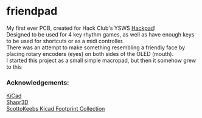# friendpad
My first ever PCB, created for Hack Club's YSWS [Hackpad](https://hackpad.hackclub.com/)!  
Designed to be used for 4 key rhythm games, as well as have enough keys to be used for shortcuts or as a midi controller.  
There was an attempt to make something resembling a friendly face by placing rotary encoders (eyes) on both sides of the OLED (mouth).  
I started this project as a small simple macropad, but then it somehow grew to this

### Acknowledgements:  
[KiCad](https://www.kicad.org/)  
[Shapr3D](https://www.shapr3d.com/)  
[ScottoKeebs Kicad Footprint Collection](https://github.com/joe-scotto/scottokeebs/tree/main/Extras/ScottoKicad)  